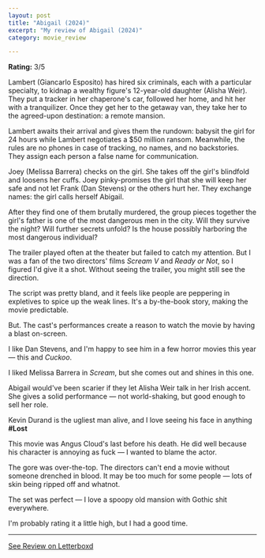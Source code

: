 ```yaml
---
layout: post
title: "Abigail (2024)"
excerpt: "My review of Abigail (2024)"
category: movie_review

---
```


**Rating:** 3/5

Lambert (Giancarlo Esposito) has hired six criminals, each with a particular specialty, to kidnap a wealthy figure's 12-year-old daughter (Alisha Weir). They put a tracker in her chaperone's car, followed her home, and hit her with a tranquilizer. Once they get her to the getaway van, they take her to the agreed-upon destination: a remote mansion.

Lambert awaits their arrival and gives them the rundown: babysit the girl for 24 hours while Lambert negotiates a $50 million ransom. Meanwhile, the rules are no phones in case of tracking, no names, and no backstories. They assign each person a false name for communication.

Joey (Melissa Barrera) checks on the girl. She takes off the girl's blindfold and loosens her cuffs. Joey pinky-promises the girl that she will keep her safe and not let Frank (Dan Stevens) or the others hurt her. They exchange names: the girl calls herself Abigail.

After they find one of them brutally murdered, the group pieces together the girl's father is one of the most dangerous men in the city. Will they survive the night? Will further secrets unfold? Is the house possibly harboring the most dangerous individual?

The trailer played often at the theater but failed to catch my attention. But I was a fan of the two directors' films <i>Scream V</i> and <i>Ready or Not</i>, so I figured I'd give it a shot. Without seeing the trailer, you might still see the direction.

The script was pretty bland, and it feels like people are peppering in expletives to spice up the weak lines. It's a by-the-book story, making the movie predictable.

But. The cast's performances create a reason to watch the movie by having a blast on-screen.

I like Dan Stevens, and I'm happy to see him in a few horror movies this year — this and <i>Cuckoo</i>.

I liked Melissa Barrera in <i>Scream</i>, but she comes out and shines in this one.

Abigail would've been scarier if they let Alisha Weir talk in her Irish accent. She gives a solid performance — not world-shaking, but good enough to sell her role.

Kevin Durand is the ugliest man alive, and I love seeing his face in anything <b>#Lost</b>

This movie was Angus Cloud's last before his death. He did well because his character is annoying as fuck — I wanted to blame the actor.

The gore was over-the-top. The directors can't end a movie without someone drenched in blood. It may be too much for some people — lots of skin being ripped off and whatnot.

The set was perfect — I love a spoopy old mansion with Gothic shit everywhere.

I'm probably rating it a little high, but I had a good time.

<hr>

[See Review on Letterboxd](https://boxd.it/6iPKDP)
